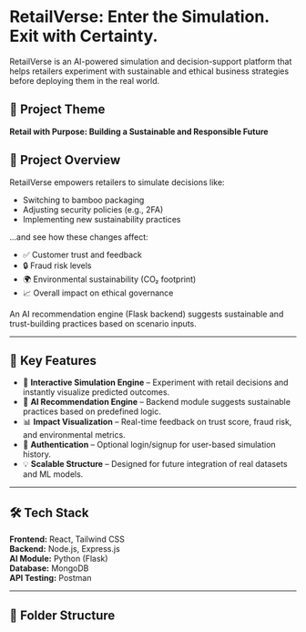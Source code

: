 # RetailVerse: Enter the Simulation. Exit with Certainty.

RetailVerse is an AI-powered simulation and decision-support platform that helps retailers experiment with sustainable and ethical business strategies before deploying them in the real world.

## 🌱 Project Theme
**Retail with Purpose: Building a Sustainable and Responsible Future**

## 🚀 Project Overview

RetailVerse empowers retailers to simulate decisions like:
- Switching to bamboo packaging
- Adjusting security policies (e.g., 2FA)
- Implementing new sustainability practices

...and see how these changes affect:
- ✅ Customer trust and feedback
- 🔒 Fraud risk levels
- 🌍 Environmental sustainability (CO₂ footprint)
- 📈 Overall impact on ethical governance

An AI recommendation engine (Flask backend) suggests sustainable and trust-building practices based on scenario inputs.

---

## 🧠 Key Features

- 🧪 **Interactive Simulation Engine** – Experiment with retail decisions and instantly visualize predicted outcomes.
- 🤖 **AI Recommendation Engine** – Backend module suggests sustainable practices based on predefined logic.
- 📊 **Impact Visualization** – Real-time feedback on trust score, fraud risk, and environmental metrics.
- 🔐 **Authentication** – Optional login/signup for user-based simulation history.
- 💡 **Scalable Structure** – Designed for future integration of real datasets and ML models.

---

## 🛠️ Tech Stack

**Frontend:** React, Tailwind CSS  
**Backend:** Node.js, Express.js  
**AI Module:** Python (Flask)  
**Database:** MongoDB  
**API Testing:** Postman

---

## 📂 Folder Structure


